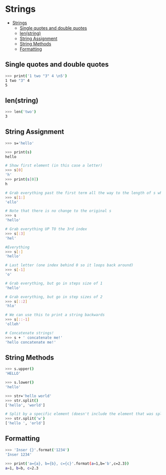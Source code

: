 # Strings

- [Strings](#strings)
  - [Single quotes and double quotes](#single-quotes-and-double-quotes)
  - [len(string)](#lenstring)
  - [String Assignment](#string-assignment)
  - [String Methods](#string-methods)
  - [Formatting](#formatting)

## Single quotes and double quotes

```bash
>>> print('1 two "3" 4 \n5')
1 two "3" 4 
5
```

## len(string)

```bash
>>> len('two')
3
```

## String Assignment

```bash
>>> s='hello'

>>> print(s)
hello

# Show first element (in this case a letter)
>>> s[0]
'h'
>>> print(s[0])
h

# Grab everything past the first term all the way to the length of s which is len(s)
>>> s[1:]
'ello'

# Note that there is no change to the original s
>>> s
'hello'

# Grab everything UP TO the 3rd index
>>> s[:3]
'hel'

#Everything
>>> s[:]
'hello'

# Last letter (one index behind 0 so it loops back around)
>>> s[-1]
'o'

# Grab everything, but go in steps size of 1
'hello'

# Grab everything, but go in step sizes of 2
>>> s[::2]
'hlo'

# We can use this to print a string backwards
>>> s[::-1]
'olleh'

# Concatenate strings!
>>> s + ' concatenate me!'
'hello concatenate me!'
```

## String Methods

```bash
>>> s.upper()
'HELLO'

>>> s.lower()
'hello'

>>> str='hello world'
>>> str.split()
['hello', 'world']

# Split by a specific element (doesn't include the element that was split on)
>>> str.split('w')
['hello ', 'orld']
```

## Formatting

```bash
>>> 'Inser {}'.format('1234')
'Inser 1234'

>>> print('a={a}, b={b}, c={c}'.format(a=1,b='b',c=2.3))
a=1, b=b, c=2.3
```
